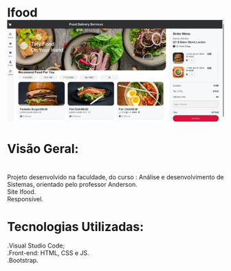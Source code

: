 <div class="content">
      <h1> <span>Ifood</span>
        <br>
   <img src="home.jpg">



# Visão Geral: <h1>
Projeto desenvolvido na faculdade, do curso : Análise e desenvolvimento de Sistemas, orientado pelo professor Anderson. <br>
Site Ifood. <br>
 Responsível. 

# Tecnologias Utilizadas: 
 .Visual Studio Code; <br> 
 .Front-end: HTML, CSS e JS. <br>
 .Bootstrap. 

 